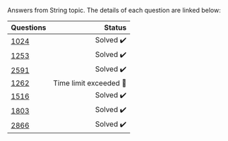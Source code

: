 Answers from String topic. The details of each question are linked below:

| Questions | Status                              |
|-----------|-----------------------------------------------------------------------------------------------:| 
| [1024](https://www.beecrowd.com.br/judge/en/problems/view/1024)      | Solved :heavy_check_mark:           |
| [1253](https://www.beecrowd.com.br/judge/en/problems/view/1253)      | Solved :heavy_check_mark:           |
| [2591](https://www.beecrowd.com.br/judge/en/problems/view/2591)      | Solved :heavy_check_mark:           |
| [1262](https://www.beecrowd.com.br/judge/en/problems/view/2591)      | Time limit exceeded :radio_button:  |
| [1516](https://www.beecrowd.com.br/judge/en/problems/view/1516)      | Solved :heavy_check_mark:           |
| [1803](https://www.beecrowd.com.br/judge/en/problems/view/1803)      | Solved :heavy_check_mark:           |
| [2866](https://www.beecrowd.com.br/judge/en/problems/view/2866)      | Solved :heavy_check_mark:           |


